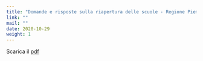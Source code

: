 ```yaml
---
title: "Domande e risposte sulla riapertura delle scuole - Regione Piemonte"
link: ""
mail: ""
date: 2020-10-29
weight: 1
---
```


Scarica il [pdf](/documents/domande_e_risposte_ripresa_scuole_28.10.20.pdf)
